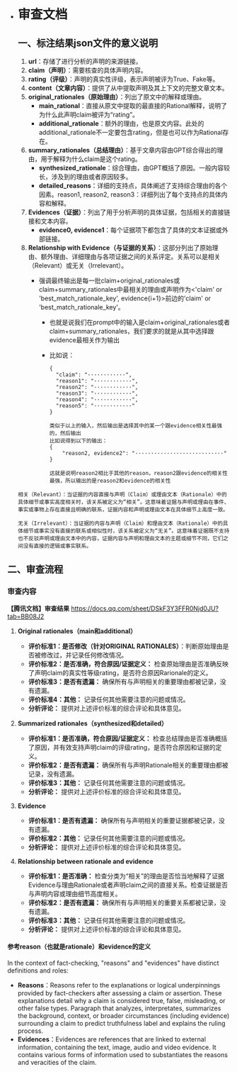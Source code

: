 - # 审查文档

  ## 一、标注结果json文件的意义说明

  1. **url**：存储了进行分析的声明的来源链接。
  2. **claim（声明）**：需要核查的具体声明内容。 
  3. **rating（评级）**：声明的真实性评级，表示声明被评为True、Fake等。
  4. **content（文章内容）**：提供了从中提取声明及其上下文的完整文章文本。
  5. **original_rationales（原始理由）**：列出了原文中的解释或理由。
     - **main_rational**：直接从原文中提取的最直接的Rational解释，说明了为什么此声明claim被评为“rating”。
     - **additional_rationale**：额外的理由，也是原文内容。此处的additional_rationale不一定要包含rating，但是也可以作为Rational存在。
  6. **summary_rationales（总结理由）**：基于文章内容由GPT综合得出的理由，用于解释为什么claim是这个rating。
     - **synthesized_rationale**：综合理由，由GPT概括了原因。一般内容较长，涉及到的理由或者原因较多。
     - **detailed_reasons**：详细的支持点，具体阐述了支持综合理由的各个因素。reason1, reason2, reason3：详细列出了每个支持点的具体内容和解释。
  7. **Evidences（证据）**：列出了用于分析声明的具体证据，包括相关的直接链接和文本内容。
     - **evidence0, evidence1**：每个证据项下都包含了具体的文本证据或外部链接。
  8. **Relationship with Evidence（与证据的关系）**：这部分列出了原始理由、额外理由、详细理由与各项证据之间的关系评定。关系可以是相关（Relevant）或无关（Irrelevant）。
     - 强调最终输出是每一批claim+original_rationales或claim+summary_rationales中最相关的理由或声明作为<'claim' or 'best_match_rationale_key', evidence{i+1}>前边的'claim' or 'best_match_rationale_key'。
     
       - 也就是说我们在prompt中的输入是claim+original_rationales或者claim+summary_rationales，我们要求的就是从其中选择跟evidence最相关作为输出

       - 比如说：

         ``` 
         {
           "claim": "············",
           "reason1": "············",
           "reason2": "············",
           "reason3": "············",
           "reason4": "············",
           "reason5": "············"
         }
         
         类似于以上的输入，然后输出是选择其中的某一个跟evidence相关性最强的，然后输出
         比如说得到以下的输出：
         {
             "reason2, evidence2": "····························"
         }
         
         这就是说明reason2相比于其他的reason，reason2跟evidence的相关性最强，所以输出的是reason2和evidence的相关性
         ```


  ```
  相关（Relevant）：当证据的内容直接与声明（Claim）或理由文本（Rationale）中的具体细节或事实高度相关时，该关系被定义为“相关”。这意味着证据与声明或理由在事件、事实或事物上存在直接且明确的联系，证据内容和声明或理由文本在具体细节上高度一致。
  
  无关（Irrelevant）：当证据的内容与声明（Claim）和理由文本（Rationale）中的具体细节或事实没有直接的联系或相似性时，该关系被定义为“无关”。这意味着证据既不支持也不反驳声明或理由文本中的内容，证据内容与声明和理由文本的主题或细节不同，它们之间没有直接的逻辑或事实联系。
  ```

  



## 二、审查流程

### 审查内容

**【腾讯文档】审查结果**     https://docs.qq.com/sheet/DSkF3Y3FFR0Njd0JU?tab=BB08J2

1. **Original rationales（main和additional）**
   - **评价标准1：是否修改（针对ORIGINAL RATIONALES）**：判断原始理由是否被修改过，并记录任何修改情况。
   - **评价标准2：是否准确，符合原因/证据定义：** 检查原始理由是否准确反映了声明claim的真实性等级rating，是否符合原因Rarionale的定义。
   - **评价标准3：是否有遗漏：** 确保所有与声明相关的重要理由都被记录，没有遗漏。
   - **评价标准4：其他：** 记录任何其他需要注意的问题或情况。
   - **分析评论：** 提供对上述评价标准的综合评论和具体意见。

2. **Summarized rationales（synthesized和detailed）**
   - **评价标准1：是否准确，符合原因/证据定义：** 检查总结理由是否准确概括了原因，并有效支持声明claim的评级rating，是否符合原因和证据的定义。
   - **评价标准2：是否有遗漏：** 确保所有与声明Rationale相关的重要理由都被记录，没有遗漏。
   - **评价标准3：其他：** 记录任何其他需要注意的问题或情况。
   - **分析评论：** 提供对上述评价标准的综合评论和具体意见。

3. **Evidence**
   - **评价标准1：是否有遗漏：** 确保所有与声明相关的重要证据都被记录，没有遗漏。
   - **评价标准2：其他：** 记录任何其他需要注意的问题或情况。
   - **分析评论：** 提供对上述评价标准的综合评论和具体意见。

4. **Relationship between rationale and evidence**
   - **评价标准1：是否准确：** 检查分类为“相关”的理由是否恰当地解释了证据Evidence与理由Rationale或者声明claim之间的直接关系。检查证据是否与声明内容或理由细节高度相关。
   - **评价标准2：是否有遗漏：** 确保所有与声明相关的重要关系都被记录，没有遗漏。
   - **评价标准3：其他：** 记录任何其他需要注意的问题或情况。
   - **分析评论：** 提供对上述评价标准的综合评论和具体意见。

  





  #### 参考reason（也就是rationale）和evidence的定义

  In the context of fact-checking, "reasons" and "evidences" have distinct definitions and roles: 

  - **Reasons**：Reasons refer to the explanations or logical underpinnings provided by fact-checkers after assessing a claim or assertion. These explanations detail why a claim is considered true, false, misleading, or other false types. Paragraph that analyzes, interpretates, summarizes the background, context, or broader circumstances (including evidence) surrounding a claim to predict truthfulness label and explains the ruling process.
  - **Evidences**：Evidences are references that are linked to external information, containing the text, image, audio and video evidence. It contains various forms of information used to substantiates the reasons and veracities of the claim.
